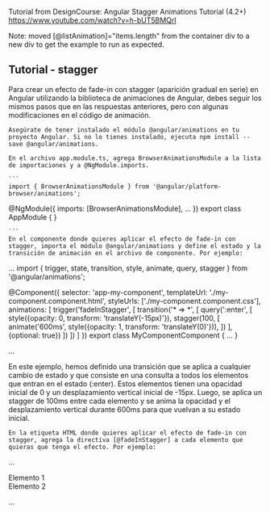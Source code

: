 Tutorial from DesignCourse: Angular Stagger Animations Tutorial (4.2+)
https://www.youtube.com/watch?v=h-bUT5BMQrI

Note: moved [@listAnimation]="items.length" from the container div to a new div to get the example to run as expected.

## Tutorial - stagger

Para crear un efecto de fade-in con stagger (aparición gradual en serie) en Angular utilizando la biblioteca de animaciones de Angular, debes seguir los mismos pasos que en las respuestas anteriores, pero con algunas modificaciones en el código de animación.

    Asegúrate de tener instalado el módulo @angular/animations en tu proyecto Angular. Si no lo tienes instalado, ejecuta npm install --save @angular/animations.

    En el archivo app.module.ts, agrega BrowserAnimationsModule a la lista de importaciones y a @NgModule.imports.
    
    ```
    import { BrowserAnimationsModule } from '@angular/platform-browser/animations';

@NgModule({
  imports: [BrowserAnimationsModule],
  ...
})
export class AppModule { }

    ```
    En el componente donde quieres aplicar el efecto de fade-in con stagger, importa el módulo @angular/animations y define el estado y la transición de animación en el archivo de componente. Por ejemplo:
    
...
import { trigger, state, transition, style, animate, query, stagger } from '@angular/animations';

@Component({
  selector: 'app-my-component',
  templateUrl: './my-component.component.html',
  styleUrls: ['./my-component.component.css'],
  animations: [
    trigger('fadeInStagger', [
      transition('* => *', [
        query(':enter', [
          style({opacity: 0, transform: 'translateY(-15px)'}),
          stagger(100, [
            animate('600ms', style({opacity: 1, transform: 'translateY(0)'})),
          ])
        ], {optional: true})
      ])
    ])
  ]
})
export class MyComponentComponent { ... }

...

En este ejemplo, hemos definido una transición que se aplica a cualquier cambio de estado y que consiste en una consulta a todos los elementos que entran en el estado (:enter). Estos elementos tienen una opacidad inicial de 0 y un desplazamiento vertical inicial de -15px. Luego, se aplica un stagger de 100ms entre cada elemento y se anima la opacidad y el desplazamiento vertical durante 600ms para que vuelvan a su estado inicial.

    En la etiqueta HTML donde quieres aplicar el efecto de fade-in con stagger, agrega la directiva [@fadeInStagger] a cada elemento que quieras que tenga el efecto. Por ejemplo:
    
...
<div [@fadeInStagger]>
  <div>Elemento 1</div>
  <div>Elemento 2</div>

...
